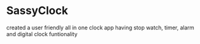 # SassyClock
created a user friendly all in one clock app having stop watch, timer, alarm and digital clock funtionality

